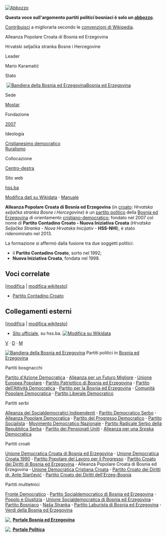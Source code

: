 [![Abbozzo](//upload.wikimedia.org/wikipedia/commons/thumb/0/0e/Puzzle_stub.svg/45px-Puzzle_stub.svg.png)](/wiki/File:Puzzle_stub.svg "Abbozzo")

**Questa voce sull'argomento partiti politici bosniaci è solo un [abbozzo](/wiki/Aiuto:Abbozzo "Aiuto:Abbozzo")**.  

[Contribuisci](https://it.wikipedia.org/w/index.php?title=Alleanza_Popolare_Croata_di_Bosnia_ed_Erzegovina&action=edit) a migliorarla secondo le [convenzioni di Wikipedia](/wiki/Aiuto:Manuale_di_stile "Aiuto:Manuale di stile").

Alleanza Popolare Croata di Bosnia ed Erzegovina

Hrvatski seljačka stranka Bosne i Hercegovine

Leader

Mario Karamatić

Stato

 [![Bandiera della Bosnia ed Erzegovina](//upload.wikimedia.org/wikipedia/commons/thumb/b/bf/Flag_of_Bosnia_and_Herzegovina.svg/20px-Flag_of_Bosnia_and_Herzegovina.svg.png)](/wiki/File:Flag_of_Bosnia_and_Herzegovina.svg "Bandiera della Bosnia ed Erzegovina")[Bosnia ed Erzegovina](/wiki/Bosnia_ed_Erzegovina "Bosnia ed Erzegovina")

Sede

[Mostar](/wiki/Mostar "Mostar")

Fondazione

[2007](/wiki/2007 "2007")

Ideologia

[Cristianesimo democratico](/wiki/Cristianesimo_democratico "Cristianesimo democratico")  
[Ruralismo](/wiki/Ruralismo "Ruralismo")

Collocazione

[Centro-destra](/wiki/Centro-destra "Centro-destra")

Sito web

[hss.ba](http://hss.ba)

[Modifica dati su Wikidata](https://www.wikidata.org/wiki/Q11214810 "d:Q11214810") **·** [Manuale](/wiki/Template:Partito_politico/man "Template:Partito politico/man")

**Alleanza Popolare Croata di Bosnia ed Erzegovina** (in [croato](/wiki/Lingua_croata "Lingua croata"): _Hrvatska seljačka stranka Bosne i Hercegovine_) è un [partito politico](/wiki/Partito_politico "Partito politico") della [Bosnia ed Erzegovina](/wiki/Bosnia_ed_Erzegovina "Bosnia ed Erzegovina") di orientamento [cristiano-democratico](/wiki/Cristianesimo_democratico "Cristianesimo democratico"); fondato nel 2007 col nome di **Partito Contadino Croato - Nuova Iniziativa Croata** (_Hrvatska Seljačka Stranka - Nova Hrvatska Inicijativ_ - **HSS-NHI**), è stato ridenominato nel 2013.

La formazione si affermò dalla fusione tra due soggetti politici:

*   il **Partito Contadino Croato**, sorto nel 1992;
*   **Nuova Iniziativa Croata**, fondata nel 1998.

Voci correlate
--------------

\[[modifica](/w/index.php?title=Alleanza_Popolare_Croata_di_Bosnia_ed_Erzegovina&veaction=edit&section=1 "Modifica la sezione Voci correlate") | [modifica wikitesto](/w/index.php?title=Alleanza_Popolare_Croata_di_Bosnia_ed_Erzegovina&action=edit&section=1 "Edit section's source code: Voci correlate")\]

*   [Partito Contadino Croato](/wiki/Partito_Contadino_Croato "Partito Contadino Croato")

Collegamenti esterni
--------------------

\[[modifica](/w/index.php?title=Alleanza_Popolare_Croata_di_Bosnia_ed_Erzegovina&veaction=edit&section=2 "Modifica la sezione Collegamenti esterni") | [modifica wikitesto](/w/index.php?title=Alleanza_Popolare_Croata_di_Bosnia_ed_Erzegovina&action=edit&section=2 "Edit section's source code: Collegamenti esterni")\]

*   [Sito ufficiale](http://hss.ba), su hss.ba. [![Modifica su Wikidata](//upload.wikimedia.org/wikipedia/commons/thumb/7/73/Blue_pencil.svg/10px-Blue_pencil.svg.png)](https://www.wikidata.org/wiki/Q11214810#P856 "Modifica su Wikidata")

[V](/wiki/Template:Partiti_politici_in_Bosnia_ed_Erzegovina "Template:Partiti politici in Bosnia ed Erzegovina") · [D](/w/index.php?title=Discussioni_template:Partiti_politici_in_Bosnia_ed_Erzegovina&action=edit&redlink=1 "Discussioni template:Partiti politici in Bosnia ed Erzegovina (la pagina non esiste)") · [M](https://it.wikipedia.org/w/index.php?title=Template:Partiti_politici_in_Bosnia_ed_Erzegovina&action=edit)

 [![Bandiera della Bosnia ed Erzegovina](//upload.wikimedia.org/wikipedia/commons/thumb/b/bf/Flag_of_Bosnia_and_Herzegovina.svg/20px-Flag_of_Bosnia_and_Herzegovina.svg.png)](/wiki/File:Flag_of_Bosnia_and_Herzegovina.svg "Bandiera della Bosnia ed Erzegovina") Partiti politici in [Bosnia ed Erzegovina](/wiki/Bosnia_ed_Erzegovina "Bosnia ed Erzegovina")

Partiti bosgnacchi

[Partito d'Azione Democratica](/wiki/Partito_d%27Azione_Democratica_\(Bosnia_ed_Erzegovina\) "Partito d'Azione Democratica (Bosnia ed Erzegovina)") **·** [Alleanza per un Futuro Migliore](/wiki/Alleanza_per_un_Futuro_Migliore_della_Bosnia_ed_Erzegovina "Alleanza per un Futuro Migliore della Bosnia ed Erzegovina") **·** [Unione Europea Popolare](/w/index.php?title=Unione_Europea_Popolare_della_Bosnia_ed_Erzegovina&action=edit&redlink=1 "Unione Europea Popolare della Bosnia ed Erzegovina (la pagina non esiste)") **·** [Partito Patriottico di Bosnia ed Erzegovina](/wiki/Partito_Patriottico_di_Bosnia_ed_Erzegovina "Partito Patriottico di Bosnia ed Erzegovina") **·** [Partito dell'Attività Democratica](/w/index.php?title=Partito_dell%27Attivit%C3%A0_Democratica&action=edit&redlink=1 "Partito dell'Attività Democratica (la pagina non esiste)") **·** [Partito per la Bosnia ed Erzegovina](/wiki/Partito_per_la_Bosnia_ed_Erzegovina "Partito per la Bosnia ed Erzegovina") **·** [Comunità Popolare Democratica](/wiki/Comunit%C3%A0_Popolare_Democratica "Comunità Popolare Democratica") **·** [Partito Liberale Democratico](/wiki/Partito_Liberale_Democratico_\(Bosnia_ed_Erzegovina\) "Partito Liberale Democratico (Bosnia ed Erzegovina)")

Partiti serbi

[Alleanza dei Socialdemocratici Indipendenti](/wiki/Alleanza_dei_Socialdemocratici_Indipendenti "Alleanza dei Socialdemocratici Indipendenti") **·** [Partito Democratico Serbo](/wiki/Partito_Democratico_Serbo_\(Bosnia_ed_Erzegovina\) "Partito Democratico Serbo (Bosnia ed Erzegovina)") **·** [Alleanza Popolare Democratica](/wiki/Alleanza_Popolare_Democratica "Alleanza Popolare Democratica") **·** [Partito del Progresso Democratico](/wiki/Partito_del_Progresso_Democratico "Partito del Progresso Democratico") **·** [Partito Socialista](/wiki/Partito_Socialista_\(Bosnia_ed_Erzegovina\) "Partito Socialista (Bosnia ed Erzegovina)") **·** [Movimento Democratico Nazionale](/w/index.php?title=Movimento_Democratico_Nazionale&action=edit&redlink=1 "Movimento Democratico Nazionale (la pagina non esiste)") **·** [Partito Radicale Serbo della Repubblica Serba](/wiki/Partito_Radicale_Serbo_della_Repubblica_Serba "Partito Radicale Serbo della Repubblica Serba") **·** [Partito dei Pensionati Uniti](/w/index.php?title=Partito_dei_Pensionati_Uniti&action=edit&redlink=1 "Partito dei Pensionati Uniti (la pagina non esiste)") **·** [Alleanza per una Srpska Democratica](/wiki/Alleanza_per_una_Srpska_Democratica "Alleanza per una Srpska Democratica")

Partiti croati

[Unione Democratica Croata di Bosnia ed Erzegovina](/wiki/Unione_Democratica_Croata_di_Bosnia_ed_Erzegovina "Unione Democratica Croata di Bosnia ed Erzegovina") **·** [Unione Democratica Croata 1990](/wiki/Unione_Democratica_Croata_1990 "Unione Democratica Croata 1990") **·** [Partito Popolare del Lavoro per il Progresso](/wiki/Partito_Popolare_del_Lavoro_per_il_Progresso "Partito Popolare del Lavoro per il Progresso") **·** [Partito Croato dei Diritti di Bosnia ed Erzegovina](/wiki/Partito_Croato_dei_Diritti_di_Bosnia_ed_Erzegovina "Partito Croato dei Diritti di Bosnia ed Erzegovina") **·** Alleanza Popolare Croata di Bosnia ed Erzegovina **·** [Unione Democratica Cristiana Croata](/w/index.php?title=Unione_Democratica_Cristiana_Croata_di_Bosnia_ed_Erzegovina&action=edit&redlink=1 "Unione Democratica Cristiana Croata di Bosnia ed Erzegovina (la pagina non esiste)") **·** [Partito Croato dei Diritti dr. Ante Starčević](/w/index.php?title=Partito_Croato_dei_Diritti_dr._Ante_Star%C4%8Devi%C4%87_di_Bosnia_ed_Erzegovina&action=edit&redlink=1 "Partito Croato dei Diritti dr. Ante Starčević di Bosnia ed Erzegovina (la pagina non esiste)") **·** [Partito Croato dei Diritti dell'Erzeg-Bosnia](/w/index.php?title=Partito_Croato_dei_Diritti_dell%27Erzeg-Bosnia&action=edit&redlink=1 "Partito Croato dei Diritti dell'Erzeg-Bosnia (la pagina non esiste)")

Partiti multietnici

[Fronte Democratico](/wiki/Fronte_Democratico_\(Bosnia_ed_Erzegovina\) "Fronte Democratico (Bosnia ed Erzegovina)") **·** [Partito Socialdemocratico di Bosnia ed Erzegovina](/wiki/Partito_Socialdemocratico_di_Bosnia_ed_Erzegovina "Partito Socialdemocratico di Bosnia ed Erzegovina") **·** [Popolo e Giustizia](/wiki/Popolo_e_Giustizia "Popolo e Giustizia") **·** [Unione Socialdemocratica di Bosnia ed Erzegovina](/wiki/Unione_Socialdemocratica_di_Bosnia_ed_Erzegovina "Unione Socialdemocratica di Bosnia ed Erzegovina") **·** [Partito Bosniaco](/wiki/Partito_Bosniaco "Partito Bosniaco") **·** [Naša Stranka](/wiki/Na%C5%A1a_Stranka "Naša Stranka") **·** [Partito Laburista di Bosnia ed Erzegovina](/w/index.php?title=Partito_Laburista_di_Bosnia_ed_Erzegovina&action=edit&redlink=1 "Partito Laburista di Bosnia ed Erzegovina (la pagina non esiste)") **·** [Verdi della Bosnia ed Erzegovina](/wiki/Verdi_della_Bosnia_ed_Erzegovina "Verdi della Bosnia ed Erzegovina")

[![ ](//upload.wikimedia.org/wikipedia/commons/thumb/9/9d/Flag_map_of_Bosnia_and_Herzegovina.svg/25px-Flag_map_of_Bosnia_and_Herzegovina.svg.png)](/wiki/File:Flag_map_of_Bosnia_and_Herzegovina.svg "Bosnia ed Erzegovina") **[Portale Bosnia ed Erzegovina](/wiki/Portale:Bosnia_ed_Erzegovina "Portale:Bosnia ed Erzegovina")**

[![ ](//upload.wikimedia.org/wikipedia/commons/thumb/9/98/Italian_Parliament_yellow.svg/25px-Italian_Parliament_yellow.svg.png)](/wiki/File:Italian_Parliament_yellow.svg "Politica") **[Portale Politica](/wiki/Portale:Politica "Portale:Politica")**